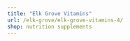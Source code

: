 ```yaml
---
title: "Elk Grove Vitamins"
url: /elk-grove/elk-grove-vitamins-4/
shop: nutrition supplements
---
```

